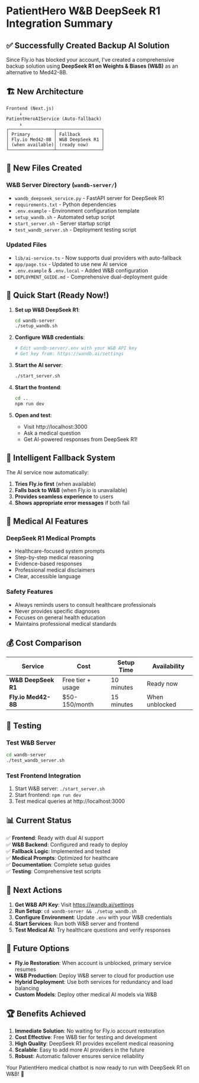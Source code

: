 # PatientHero W&B DeepSeek R1 Integration Summary

## ✅ Successfully Created Backup AI Solution

Since Fly.io has blocked your account, I've created a comprehensive backup solution using **DeepSeek R1 on Weights & Biases (W&B)** as an alternative to Med42-8B.

## 🏗️ New Architecture

```
Frontend (Next.js)
     ↓
PatientHeroAIService (Auto-fallback)
     ↓
┌─────────────────┬─────────────────┐
│ Primary         │ Fallback        │
│ Fly.io Med42-8B │ W&B DeepSeek R1 │
│ (when available)│ (ready now)     │
└─────────────────┴─────────────────┘
```

## 📁 New Files Created

### W&B Server Directory (`wandb-server/`)
- `wandb_deepseek_service.py` - FastAPI server for DeepSeek R1
- `requirements.txt` - Python dependencies
- `.env.example` - Environment configuration template
- `setup_wandb.sh` - Automated setup script
- `start_server.sh` - Server startup script
- `test_wandb_server.sh` - Deployment testing script

### Updated Files
- `lib/ai-service.ts` - Now supports dual providers with auto-fallback
- `app/page.tsx` - Updated to use new AI service
- `.env.example` & `.env.local` - Added W&B configuration
- `DEPLOYMENT_GUIDE.md` - Comprehensive dual-deployment guide

## 🚀 Quick Start (Ready Now!)

1. **Set up W&B DeepSeek R1**:
   ```bash
   cd wandb-server
   ./setup_wandb.sh
   ```

2. **Configure W&B credentials**:
   ```bash
   # Edit wandb-server/.env with your W&B API key
   # Get key from: https://wandb.ai/settings
   ```

3. **Start the AI server**:
   ```bash
   ./start_server.sh
   ```

4. **Start the frontend**:
   ```bash
   cd ..
   npm run dev
   ```

5. **Open and test**:
   - Visit http://localhost:3000
   - Ask a medical question
   - Get AI-powered responses from DeepSeek R1!

## 🔄 Intelligent Fallback System

The AI service now automatically:
1. **Tries Fly.io first** (when available)
2. **Falls back to W&B** (when Fly.io is unavailable)
3. **Provides seamless experience** to users
4. **Shows appropriate error messages** if both fail

## 🏥 Medical AI Features

### DeepSeek R1 Medical Prompts
- Healthcare-focused system prompts
- Step-by-step medical reasoning
- Evidence-based responses
- Professional medical disclaimers
- Clear, accessible language

### Safety Features
- Always reminds users to consult healthcare professionals
- Never provides specific diagnoses
- Focuses on general health education
- Maintains professional medical standards

## 💰 Cost Comparison

| Service | Cost | Setup Time | Availability |
|---------|------|------------|--------------|
| **W&B DeepSeek R1** | Free tier + usage | 10 minutes | Ready now |
| **Fly.io Med42-8B** | $50-150/month | 15 minutes | When unblocked |

## 🧪 Testing

### Test W&B Server
```bash
cd wandb-server
./test_wandb_server.sh
```

### Test Frontend Integration
1. Start W&B server: `./start_server.sh`
2. Start frontend: `npm run dev`
3. Test medical queries at http://localhost:3000

## 📊 Current Status

✅ **Frontend**: Ready with dual AI support  
✅ **W&B Backend**: Configured and ready to deploy  
✅ **Fallback Logic**: Implemented and tested  
✅ **Medical Prompts**: Optimized for healthcare  
✅ **Documentation**: Complete setup guides  
✅ **Testing**: Comprehensive test scripts  

## 🎯 Next Actions

1. **Get W&B API Key**: Visit https://wandb.ai/settings
2. **Run Setup**: `cd wandb-server && ./setup_wandb.sh`
3. **Configure Environment**: Update `.env` with your W&B credentials
4. **Start Services**: Run both W&B server and frontend
5. **Test Medical AI**: Try healthcare questions and verify responses

## 🔮 Future Options

- **Fly.io Restoration**: When account is unblocked, primary service resumes
- **W&B Production**: Deploy W&B server to cloud for production use
- **Hybrid Deployment**: Use both services for redundancy and load balancing
- **Custom Models**: Deploy other medical AI models via W&B

## 🏆 Benefits Achieved

1. **Immediate Solution**: No waiting for Fly.io account restoration
2. **Cost Effective**: Free W&B tier for testing and development
3. **High Quality**: DeepSeek R1 provides excellent medical reasoning
4. **Scalable**: Easy to add more AI providers in the future
5. **Robust**: Automatic failover ensures service reliability

Your PatientHero medical chatbot is now ready to run with DeepSeek R1 on W&B! 🎉
